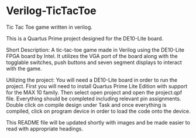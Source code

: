 # Verilog-TicTacToe

Tic Tac Toe game written in verilog.

This is a Quartus Prime project designed for the DE10-Lite board.

Short Description: A tic-tac-toe game made in Verilog using the DE10-Lite FPGA board by Intel. It utilizes the VGA port of the board along with the togglable switches, push buttons and seven segment displays to interact with the game.

Utilizing  the project: 
You will need a DE10-Lite board in order to run the project. First you will need to install Quartus Prime Lite Edition with support for the MAX 10 family. Then select open project and open the project.qpf file. Everything should be completed including relevant pin assignments. Double click on compile design under Task and once everything is compiled, click on program device in order to load the code onto the device. 


This README file will be updated shortly with images and be made easier to read with appropriate headings.
